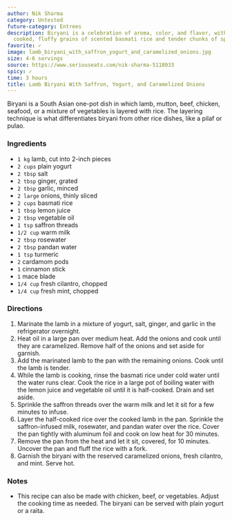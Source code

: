 ```yaml
---
author: Nik Sharma
category: Untested
future-category: Entrees
description: Biryani is a celebration of aroma, color, and flavor, with perfectly
  cooked, fluffy grains of scented basmati rice and tender chunks of spiced lamb.
favorite: ✓
image: lamb_biryani_with_saffron_yogurt_and_caramelized_onions.jpg
size: 4-6 servings
source: https://www.seriouseats.com/nik-sharma-5118933
spicy: ✓
time: 3 hours
title: Lamb Biryani With Saffron, Yogurt, and Caramelized Onions
---
```

Biryani is a South Asian one-pot dish in which lamb, mutton, beef, chicken, seafood, or a mixture of vegetables is layered with rice. The layering technique is what differentiates biryani from other rice dishes, like a pilaf or pulao.

### Ingredients

* `1 kg` lamb, cut into 2-inch pieces
* `2 cups` plain yogurt
* `2 tbsp` salt
* `2 tbsp` ginger, grated
* `2 tbsp` garlic, minced
* `2 large` onions, thinly sliced
* `2 cups` basmati rice
* `1 tbsp` lemon juice
* `2 tbsp` vegetable oil
* `1 tsp` saffron threads
* `1/2 cup` warm milk
* `2 tbsp` rosewater
* `2 tbsp` pandan water
* `1 tsp` turmeric
* `2` cardamom pods
* `1` cinnamon stick
* `1` mace blade
* `1/4 cup` fresh cilantro, chopped
* `1/4 cup` fresh mint, chopped

### Directions

1. Marinate the lamb in a mixture of yogurt, salt, ginger, and garlic in the refrigerator overnight.
2. Heat oil in a large pan over medium heat. Add the onions and cook until they are caramelized. Remove half of the onions and set aside for garnish.
3. Add the marinated lamb to the pan with the remaining onions. Cook until the lamb is tender.
4. While the lamb is cooking, rinse the basmati rice under cold water until the water runs clear. Cook the rice in a large pot of boiling water with the lemon juice and vegetable oil until it is half-cooked. Drain and set aside.
5. Sprinkle the saffron threads over the warm milk and let it sit for a few minutes to infuse.
6. Layer the half-cooked rice over the cooked lamb in the pan. Sprinkle the saffron-infused milk, rosewater, and pandan water over the rice. Cover the pan tightly with aluminum foil and cook on low heat for 30 minutes.
7. Remove the pan from the heat and let it sit, covered, for 10 minutes. Uncover the pan and fluff the rice with a fork.
8. Garnish the biryani with the reserved caramelized onions, fresh cilantro, and mint. Serve hot.

### Notes

- This recipe can also be made with chicken, beef, or vegetables. Adjust the cooking time as needed. The biryani can be served with plain yogurt or a raita.